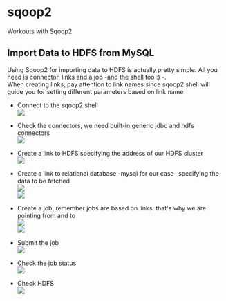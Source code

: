 # sqoop2
Workouts with Sqoop2

## Import Data to HDFS from MySQL  
Using Sqoop2 for importing data to HDFS is actually pretty simple. All you need is connector, links and a job -and the shell too :) -.  
When creating links, pay attention to link names since sqoop2 shell will guide you for setting different parameters based on link name
  
* Connect to the sqoop2 shell  
![](https://github.com/emirkorkmaz/sqoop2/blob/master/misc/images/sqoop2-1.png)  

* Check the connectors, we need built-in generic jdbc and hdfs connectors  
![](https://github.com/emirkorkmaz/sqoop2/blob/master/misc/images/sqoop2-2.png)  

* Create a link to HDFS specifying the address of our HDFS cluster  
![](https://github.com/emirkorkmaz/sqoop2/blob/master/misc/images/sqoop2-3.png)  

* Create a link to relational database -mysql for our case- specifying the data to be fetched  
![](https://github.com/emirkorkmaz/sqoop2/blob/master/misc/images/sqoop2-4.png)  
![](https://github.com/emirkorkmaz/sqoop2/blob/master/misc/images/sqoop2-5.png)  

* Create a job, remember jobs are based on links. that's why we are pointing from and to  
![](https://github.com/emirkorkmaz/sqoop2/blob/master/misc/images/sqoop2-6.png)  
![](https://github.com/emirkorkmaz/sqoop2/blob/master/misc/images/sqoop2-7.png)  

* Submit the job  
![](https://github.com/emirkorkmaz/sqoop2/blob/master/misc/images/sqoop2-8.png)  

* Check the job status  
![](https://github.com/emirkorkmaz/sqoop2/blob/master/misc/images/sqoop2-9.png)  

* Check HDFS  
![](https://github.com/emirkorkmaz/sqoop2/blob/master/misc/images/sqoop2-10.png)  



